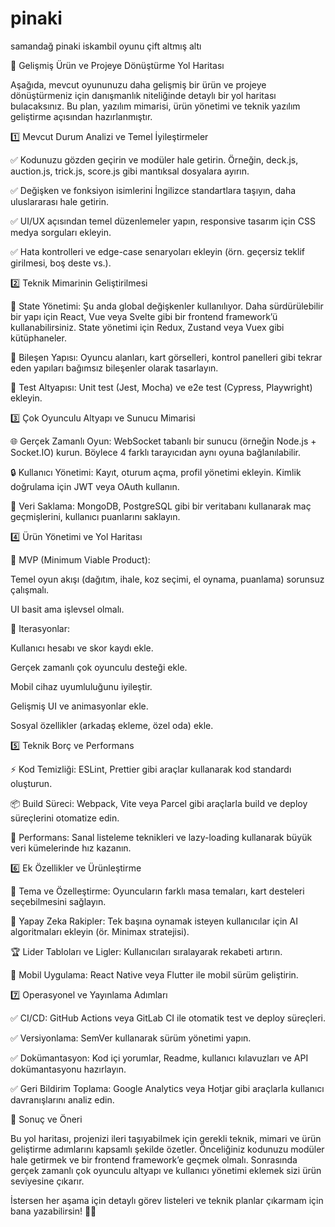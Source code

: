 # pinaki
samandağ pinaki iskambil oyunu çift altmış altı


🚀 Gelişmiş Ürün ve Projeye Dönüştürme Yol Haritası

Aşağıda, mevcut oyununuzu daha gelişmiş bir ürün ve projeye dönüştürmeniz için danışmanlık niteliğinde detaylı bir yol haritası bulacaksınız. Bu plan, yazılım mimarisi, ürün yönetimi ve teknik yazılım geliştirme açısından hazırlanmıştır.

1️⃣ Mevcut Durum Analizi ve Temel İyileştirmeler

✅ Kodunuzu gözden geçirin ve modüler hale getirin. Örneğin, deck.js, auction.js, trick.js, score.js gibi mantıksal dosyalara ayırın.

✅ Değişken ve fonksiyon isimlerini İngilizce standartlara taşıyın, daha uluslararası hale getirin.

✅ UI/UX açısından temel düzenlemeler yapın, responsive tasarım için CSS medya sorguları ekleyin.

✅ Hata kontrolleri ve edge-case senaryoları ekleyin (örn. geçersiz teklif girilmesi, boş deste vs.).

2️⃣ Teknik Mimarinin Geliştirilmesi

🔹 State Yönetimi: Şu anda global değişkenler kullanılıyor. Daha sürdürülebilir bir yapı için React, Vue veya Svelte gibi bir frontend framework’ü kullanabilirsiniz. State yönetimi için Redux, Zustand veya Vuex gibi kütüphaneler.

🔹 Bileşen Yapısı: Oyuncu alanları, kart görselleri, kontrol panelleri gibi tekrar eden yapıları bağımsız bileşenler olarak tasarlayın.

🔹 Test Altyapısı: Unit test (Jest, Mocha) ve e2e test (Cypress, Playwright) ekleyin.

3️⃣ Çok Oyunculu Altyapı ve Sunucu Mimarisi

🌐 Gerçek Zamanlı Oyun: WebSocket tabanlı bir sunucu (örneğin Node.js + Socket.IO) kurun. Böylece 4 farklı tarayıcıdan aynı oyuna bağlanılabilir.

🔒 Kullanıcı Yönetimi: Kayıt, oturum açma, profil yönetimi ekleyin. Kimlik doğrulama için JWT veya OAuth kullanın.

💾 Veri Saklama: MongoDB, PostgreSQL gibi bir veritabanı kullanarak maç geçmişlerini, kullanıcı puanlarını saklayın.

4️⃣ Ürün Yönetimi ve Yol Haritası

📌 MVP (Minimum Viable Product):

Temel oyun akışı (dağıtım, ihale, koz seçimi, el oynama, puanlama) sorunsuz çalışmalı.

UI basit ama işlevsel olmalı.

📌 Iterasyonlar:

Kullanıcı hesabı ve skor kaydı ekle.

Gerçek zamanlı çok oyunculu desteği ekle.

Mobil cihaz uyumluluğunu iyileştir.

Gelişmiş UI ve animasyonlar ekle.

Sosyal özellikler (arkadaş ekleme, özel oda) ekle.

5️⃣ Teknik Borç ve Performans

⚡ Kod Temizliği: ESLint, Prettier gibi araçlar kullanarak kod standardı oluşturun.

📦 Build Süreci: Webpack, Vite veya Parcel gibi araçlarla build ve deploy süreçlerini otomatize edin.

🚀 Performans: Sanal listeleme teknikleri ve lazy-loading kullanarak büyük veri kümelerinde hız kazanın.

6️⃣ Ek Özellikler ve Ürünleştirme

🎨 Tema ve Özelleştirme: Oyuncuların farklı masa temaları, kart desteleri seçebilmesini sağlayın.

🧠 Yapay Zeka Rakipler: Tek başına oynamak isteyen kullanıcılar için AI algoritmaları ekleyin (ör. Minimax stratejisi).

🏆 Lider Tabloları ve Ligler: Kullanıcıları sıralayarak rekabeti artırın.

📱 Mobil Uygulama: React Native veya Flutter ile mobil sürüm geliştirin.

7️⃣ Operasyonel ve Yayınlama Adımları

✅ CI/CD: GitHub Actions veya GitLab CI ile otomatik test ve deploy süreçleri.

✅ Versiyonlama: SemVer kullanarak sürüm yönetimi yapın.

✅ Dokümantasyon: Kod içi yorumlar, Readme, kullanıcı kılavuzları ve API dokümantasyonu hazırlayın.

✅ Geri Bildirim Toplama: Google Analytics veya Hotjar gibi araçlarla kullanıcı davranışlarını analiz edin.

📌 Sonuç ve Öneri

Bu yol haritası, projenizi ileri taşıyabilmek için gerekli teknik, mimari ve ürün geliştirme adımlarını kapsamlı şekilde özetler. Önceliğiniz kodunuzu modüler hale getirmek ve bir frontend framework’e geçmek olmalı. Sonrasında gerçek zamanlı çok oyunculu altyapı ve kullanıcı yönetimi eklemek sizi ürün seviyesine çıkarır.

İstersen her aşama için detaylı görev listeleri ve teknik planlar çıkarmam için bana yazabilirsin! 🚀💡

